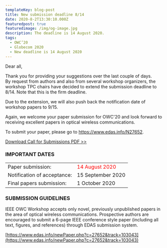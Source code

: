 ```yaml
---
templateKey: blog-post
title: New submission deadline 8/14
date: 2020-8-2T13:30:10.000Z
featuredpost: true
featuredimage: /img/og-image.jpg
description: The deadline is 14 August 2020.
tags:
  - OWC’20
  - Globecom 2020
  - New deadline is 14 August 2020
---
```

Dear all, 

Thank you for providing your suggestions over the last couple of days.  
By request from authors and also from several workshop organizers, the workshop TPC chairs have decided to extend the submission deadline to 8/14.
Note that this is the firm deadline.

Due to the extension, we will also push back the notification date of workshop papers to 9/15.

Again, we welcome your paper submission for OWC'20 and look forward to receiving excellent papers in optical wireless communications.

To submit your paper, please go to https://www.edas.info/N27652. 

[Download Call for Submissions PDF >>](/img/GC2020_CALL_FOR_WORKSHOP_PAPERS_WS-04_OWC2020_20200814.pdf)

### IMPORTANT DATES

|  |  |
|------|-------|
|Paper submission: | <span style="color: red; ">14 August 2020</span> |
|Notification of acceptance: | 15 September 2020|
|Final papers submission: |    1 October 2020 |



### SUBMISSION GUIDELINES

IEEE OWC Workshop accepts only novel, previously unpublished papers in the area of optical wireless communications. Prospective authors are encouraged to submit a 6-page IEEE conference style paper (including all text, figures, and references) through EDAS submission system.

[https://www.edas.info/newPaper.php?c=27652&track=103043](https://www.edas.info/newPaper.php?c=27652&track=103043)


